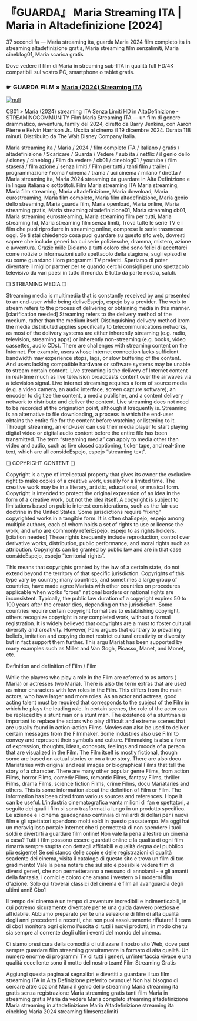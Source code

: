 # 『GUARDA』 Maria Streaming ITA | Maria in Altadefinizione [2024]
37 secondi fa — Maria streaming ita, guarda Maria 2024 film completo ita in streaming altadefinizione gratis, Maria streaming film senzalimiti, Maria cineblog01, Maria scarica gratis

Dove vedere il film di Maria in streaming sub-ITA in qualità full HD/4K compatibili sul vostro PC, smartphone o tablet gratis.

### ☛ GUARDA FILM » [Maria (2024) Streaming ITA](https://t.co/6JSEjsteo3)


[![null](https://static.wixstatic.com/media/855a25_043b5abeb4ae4d35ac003198e7fe56ed~mv2.gif)](https://t.co/6JSEjsteo3)

CB01 » Maria (2024) streaming ITA Senza Limiti HD in AltaDefinizione - STREAMINGCOMMUNITY Film Maria Streaming ITA — un film di genere drammatico, avventura, family del 2024, diretto da Barry Jenkins, con Aaron Pierre e Kelvin Harrison Jr.. Uscita al cinema il 19 dicembre 2024. Durata 118 minuti. Distribuito da The Walt Disney Company Italia.

Maria streaming ita / Maria / 2024 / film completo ITA / italiano / gratis / altadefinizione / Scaricare / Guarda / Vedere / sub ita / netflix / il genio dello / disney / cineblog / Film da vedere / cb01 / cineblog01 / youtube / film stasera / film azione / senza limiti / Film per tutti / tanti film / trailer / programmazione / roma / cinema / trama / uci cinema / milano / diretta / Maria streaming ita, Maria 2024 streaming da guardare in Alta Definizione e in lingua italiana o sottotitoli. Film Maria streaming ITA Maria streaming, Maria film streaming, Maria altadefinizione, Maria download, Maria eurostreaming, Maria film completo, Maria film altadefinizione, Maria genio dello streaming, Maria guarda film, Maria openload, Maria online, Maria streaming gratis, Maria streaming altadefinizione01, Maria streaming cb01, Maria streaming eurostreaming, Maria streaming film per tutti, Maria streaming hd, Maria streaming film senza limiti, Trova tutte le serie TV e i film che puoi riprodurre in streaming online, comprese le serie trasmesse oggi. Se ti stai chiedendo cosa puoi guardare su questo sito web, dovresti sapere che include generi tra cui serie poliziesche, dramma, mistero, azione e avventura. Grazie mille Diciamo a tutti coloro che sono felici di accettarci come notizie o informazioni sullo spettacolo della stagione, sugli episodi e su come guardano i loro programmi TV preferiti. Speriamo di poter diventare il miglior partner per te quando cerchi consigli per uno spettacolo televisivo da vari paesi in tutto il mondo. È tutto da parte nostra, saluti.

❏ STREAMING MEDIA ❏

Streaming media is multimedia that is constantly received by and presented to an end-user while being deliveEspejo, espejo by a provider. The verb to stream refers to the process of delivering or obtaining media in this manner.[clarification needed] Streaming refers to the delivery method of the medium, rather than the medium itself. Distinguishing delivery method krom the media distributed applies specifically to telecommunications networks, as most of the delivery systems are either inherently streaming (e.g. radio, television, streaming apps) or inherently non-streaming (e.g. books, video cassettes, audio CDs). There are challenges with streaming content on the Internet. For example, users whose Internet connection lacks sufficient bandwidth may experience stops, lags, or slow buffering of the content. And users lacking compatible hardware or software systems may be unable to stream certain content. Live streaming is the delivery of Internet content in real-time much as live television broadcasts content over the airwaves via a television signal. Live internet streaming requires a form of source media (e.g. a video camera, an audio interface, screen capture software), an encoder to digitize the content, a media publisher, and a content delivery network to distribute and deliver the content. Live streaming does not need to be recorded at the origination point, although it krequently is. Streaming is an alternative to file downloading, a process in which the end-user obtains the entire file for the content before watching or listening to it. Through streaming, an end-user can use their media player to start playing digital video or digital audio content before the entire file has been transmitted. The term “streaming media” can apply to media other than video and audio, such as live closed captioning, ticker tape, and real-time text, which are all consideEspejo, espejo “streaming text”.

❏ COPYRIGHT CONTENT ❏

Copyright is a type of intellectual property that gives its owner the exclusive right to make copies of a creative work, usually for a limited time. The creative work may be in a literary, artistic, educational, or musical form. Copyright is intended to protect the original expression of an idea in the form of a creative work, but not the idea itself. A copyright is subject to limitations based on public interest considerations, such as the fair use doctrine in the United States. Some jurisdictions require “fixing” copyrighted works in a tangible form. It is often shaEspejo, espejo among multiple authors, each of whom holds a set of rights to use or license the work, and who are commonly referEspejo, espejo to as rights holders.[citation needed] These rights krequently include reproduction, control over derivative works, distribution, public performance, and moral rights such as attribution. Copyrights can be granted by public law and are in that case consideEspejo, espejo “territorial rights”.

This means that copyrights granted by the law of a certain state, do not extend beyond the territory of that specific jurisdiction. Copyrights of this type vary by country; many countries, and sometimes a large group of countries, have made agree Mariats with other countries on procedures applicable when works “cross” national borders or national rights are inconsistent. Typically, the public law duration of a copyright expires 50 to 100 years after the creator dies, depending on the jurisdiction. Some countries require certain copyright formalities to establishing copyright, others recognize copyright in any completed work, without a formal registration. It is widely believed that copyrights are a must to foster cultural diversity and creativity. However, Parc argues that contrary to prevailing beliefs, imitation and copying do not restrict cultural creativity or diversity but in fact support them further. This argu Mariat has been supported by many examples such as Millet and Van Gogh, Picasso, Manet, and Monet, etc.

Definition and definition of Film / Film

While the players who play a role in the Film are referred to as actors ( Maria) or actresses (wo Maria). There is also the term extras that are used as minor characters with few roles in the Film. This differs from the main actors, who have larger and more roles. As an actor and actress, good acting talent must be required that corresponds to the subject of the Film in which he plays the leading role. In certain scenes, the role of the actor can be replaced by a stunt man or a stunt man. The existence of a stuntman is important to replace the actors who play difficult and extreme scenes that are usually found in action-action Films. Movies can also be used to deliver certain messages from the Filmmaker. Some industries also use Film to convey and represent their symbols and culture. Filmmaking is also a form of expression, thoughts, ideas, concepts, feelings and moods of a person that are visualized in the Film. The Film itself is mostly fictional, though some are based on actual stories or on a true story. There are also docu Mariataries with original and real images or biographical Films that tell the story of a character. There are many other popular genre Films, from action Films, horror Films, comedy Films, romantic Films, fantasy Films, thriller Films, drama Films, science fiction Films, crime Films, docu Mariataries and others. This is some information about the definition of Film or Film. The information has been cited from various sources and references. Hope it can be useful. L'industria cinematografica vanta milioni di fan e spettatori, a seguito dei quali i film si sono trasformati a lungo in un prodotto specifico. Le aziende e i cinema guadagnano centinaia di miliardi di dollari per i nuovi film e gli spettatori spendono molti soldi in questo passatempo. Ma oggi hai un meraviglioso portale Internet che ti permetterà di non spendere i tuoi soldi e divertirti a guardare film online! Non vale la pena allestire un cinema a casa? Tutti i film possono essere guardati online e la qualità di ogni film rimarrà sempre stupita con dettagli affidabili e qualità degna del pubblico più esigente! Se sei stanco delle copie e delle registrazioni di qualità scadente dei cinema, visita il catalogo di questo sito e trova un film di tuo gradimento! Vale la pena notare che sul sito è possibile vedere film di diversi generi, che non permetteranno a nessuno di annoiarsi - e gli amanti della fantasia, i comici e coloro che amano i western o i moderni film d'azione. Solo qui troverai classici del cinema e film all'avanguardia degli ultimi anni! Cbo1

Il tempo del cinema è un tempo di avventure incredibili e indimenticabili, in cui potremo sicuramente diventare per te una guida davvero preziosa e affidabile. Abbiamo preparato per te una selezione di film di alta qualità degli anni precedenti e recenti, che non puoi assolutamente rifiutare! Il team di cbo1 monitora ogni giorno l'uscita di tutti i nuovi prodotti, in modo che tu sia sempre al corrente degli ultimi eventi del mondo del cinema.

Ci siamo presi cura della comodità di utilizzare il nostro sito Web, dove puoi sempre guardare film streaming gratuitamente in formato di alta qualità. Un numero enorme di programmi TV di tutti i generi, un'interfaccia vivace e una qualità eccellente sono il motto del nostro team! Film Streaming Gratis

Aggiungi questa pagina ai segnalibri e divertiti a guardare il tuo film streaming ITA in Alta Definizione preferito ovunque! Non hai bisogno di cercare altre opzioni! Maria il genio dello streaming Maria streaming ita gratis senza registrazione Maria streaming gratis tanti film Maria in streaming gratis Maria da vedere Maria completo streaming altadefinizione Maria streaming in altadefinizione Maria Altadefinizione streaming ita cineblog Maria 2024 streaming filmsenzalimiti
